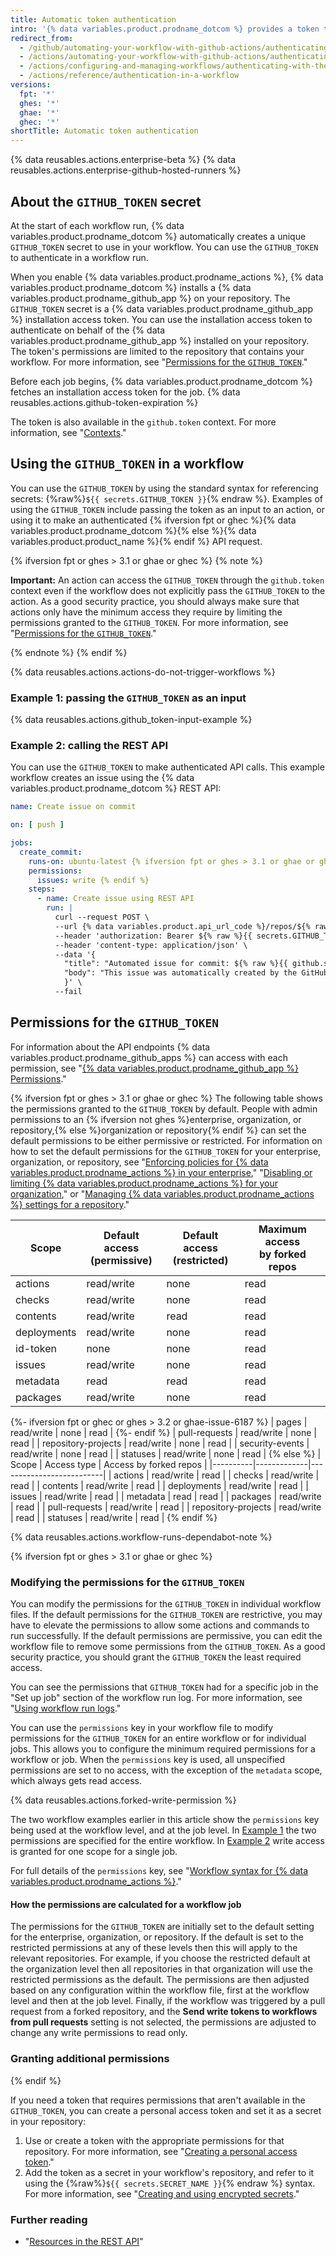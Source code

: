 ```yaml
---
title: Automatic token authentication
intro: '{% data variables.product.prodname_dotcom %} provides a token that you can use to authenticate on behalf of {% data variables.product.prodname_actions %}.'
redirect_from:
  - /github/automating-your-workflow-with-github-actions/authenticating-with-the-github_token
  - /actions/automating-your-workflow-with-github-actions/authenticating-with-the-github_token
  - /actions/configuring-and-managing-workflows/authenticating-with-the-github_token
  - /actions/reference/authentication-in-a-workflow
versions:
  fpt: '*'
  ghes: '*'
  ghae: '*'
  ghec: '*'
shortTitle: Automatic token authentication
---
```


{% data reusables.actions.enterprise-beta %}
{% data reusables.actions.enterprise-github-hosted-runners %}

## About the `GITHUB_TOKEN` secret

At the start of each workflow run, {% data variables.product.prodname_dotcom %} automatically creates a unique `GITHUB_TOKEN` secret to use in your workflow. You can use the `GITHUB_TOKEN` to authenticate in a workflow run.

When you enable {% data variables.product.prodname_actions %}, {% data variables.product.prodname_dotcom %} installs a {% data variables.product.prodname_github_app %} on your repository. The `GITHUB_TOKEN` secret is a {% data variables.product.prodname_github_app %} installation access token. You can use the installation access token to authenticate on behalf of the {% data variables.product.prodname_github_app %} installed on your repository. The token's permissions are limited to the repository that contains your workflow. For more information, see "[Permissions for the `GITHUB_TOKEN`](#permissions-for-the-github_token)."

Before each job begins, {% data variables.product.prodname_dotcom %} fetches an installation access token for the job. {% data reusables.actions.github-token-expiration %}

The token is also available in the `github.token` context. For more information, see "[Contexts](/actions/learn-github-actions/contexts#github-context)."

## Using the `GITHUB_TOKEN` in a workflow

You can use the `GITHUB_TOKEN` by using the standard syntax for referencing secrets: {%raw%}`${{ secrets.GITHUB_TOKEN }}`{% endraw %}. Examples of using the `GITHUB_TOKEN` include passing the token as an input to an action, or using it to make an authenticated {% ifversion fpt or ghec %}{% data variables.product.prodname_dotcom %}{% else %}{% data variables.product.product_name %}{% endif %} API request.

{% ifversion fpt or ghes > 3.1 or ghae or ghec %}
{% note %}

**Important:** An action can access the `GITHUB_TOKEN` through the `github.token` context even if the workflow does not explicitly pass the `GITHUB_TOKEN` to the action. As a good security practice, you should always make sure that actions only have the minimum access they require by limiting the permissions granted to the `GITHUB_TOKEN`. For more information, see "[Permissions for the `GITHUB_TOKEN`](#permissions-for-the-github_token)."

{% endnote %}
{% endif %}

{% data reusables.actions.actions-do-not-trigger-workflows %}

### Example 1: passing the `GITHUB_TOKEN` as an input

{% data reusables.actions.github_token-input-example %}

### Example 2: calling the REST API

You can use the `GITHUB_TOKEN` to make authenticated API calls. This example workflow creates an issue using the {% data variables.product.prodname_dotcom %} REST API:

```yaml
name: Create issue on commit

on: [ push ]

jobs:
  create_commit:
    runs-on: ubuntu-latest {% ifversion fpt or ghes > 3.1 or ghae or ghec %}
    permissions:
      issues: write {% endif %}
    steps:
      - name: Create issue using REST API
        run: |
          curl --request POST \
          --url {% data variables.product.api_url_code %}/repos/${% raw %}{{ github.repository }}{% endraw %}/issues \
          --header 'authorization: Bearer ${% raw %}{{ secrets.GITHUB_TOKEN }}{% endraw %}' \
          --header 'content-type: application/json' \
          --data '{
            "title": "Automated issue for commit: ${% raw %}{{ github.sha }}{% endraw %}",
            "body": "This issue was automatically created by the GitHub Action workflow **${% raw %}{{ github.workflow }}{% endraw %}**. \n\n The commit hash was: _${% raw %}{{ github.sha }}{% endraw %}_."
            }' \
          --fail
```

## Permissions for the `GITHUB_TOKEN`

For information about the API endpoints {% data variables.product.prodname_github_apps %} can access with each permission, see "[{% data variables.product.prodname_github_app %} Permissions](/rest/reference/permissions-required-for-github-apps)."

{% ifversion fpt or ghes > 3.1 or ghae or ghec %}
The following table shows the permissions granted to the `GITHUB_TOKEN` by default. People with admin permissions to an {% ifversion not ghes %}enterprise, organization, or repository,{% else %}organization or repository{% endif %} can set the default permissions to be either permissive or restricted. For information on how to set the default permissions for the `GITHUB_TOKEN` for your enterprise, organization, or repository, see "[Enforcing policies for {% data variables.product.prodname_actions %} in your enterprise](/admin/policies/enforcing-policies-for-your-enterprise/enforcing-github-actions-policies-for-your-enterprise#enforcing-a-policy-for-workflow-permissions-in-your-enterprise)," "[Disabling or limiting {% data variables.product.prodname_actions %} for your organization](/github/setting-up-and-managing-organizations-and-teams/disabling-or-limiting-github-actions-for-your-organization#setting-the-permissions-of-the-github_token-for-your-organization)," or "[Managing {% data variables.product.prodname_actions %} settings for a repository](/repositories/managing-your-repositorys-settings-and-features/enabling-features-for-your-repository/managing-github-actions-settings-for-a-repository#setting-the-permissions-of-the-github_token-for-your-repository)."

| Scope         | Default access<br>(permissive) | Default access<br>(restricted) | Maximum access<br>by forked repos |
|---------------|-----------------------------|-----------------------------|--------------------------------|
| actions       | read/write  | none | read |
| checks        | read/write  | none | read |
| contents      | read/write  | read | read |
| deployments   | read/write  | none | read |{% ifversion fpt or ghec %}
| id-token      | none        | none | read |{% endif %}
| issues        | read/write  | none | read |
| metadata      | read        | read | read |
| packages      | read/write  | none | read |
{%- ifversion fpt or ghec or ghes > 3.2 or ghae-issue-6187 %}
| pages         | read/write  | none | read |
{%- endif %}
| pull-requests | read/write  | none | read |
| repository-projects | read/write | none | read |
| security-events     | read/write | none | read |
| statuses      | read/write  | none | read |
{% else %}
| Scope    | Access type | Access by forked repos |
|----------|-------------|--------------------------|
| actions  | read/write  | read |
| checks   | read/write  | read |
| contents | read/write  | read |
| deployments | read/write | read |
| issues   | read/write  | read |
| metadata | read        | read |
| packages | read/write  | read |
| pull-requests | read/write | read |
| repository-projects | read/write | read |
| statuses | read/write  | read |
{% endif %}

{% data reusables.actions.workflow-runs-dependabot-note %}

{% ifversion fpt or ghes > 3.1 or ghae or ghec %}
### Modifying the permissions for the `GITHUB_TOKEN`

You can modify the permissions for the `GITHUB_TOKEN` in individual workflow files. If the default permissions for the `GITHUB_TOKEN` are restrictive, you may have to elevate the permissions to allow some actions and commands to run successfully. If the default permissions are permissive, you can edit the workflow file to remove some permissions from the `GITHUB_TOKEN`. As a good security practice, you should grant the `GITHUB_TOKEN` the least required access.

You can see the permissions that `GITHUB_TOKEN` had for a specific job in the "Set up job" section of the workflow run log. For more information, see "[Using workflow run logs](/actions/managing-workflow-runs/using-workflow-run-logs)."

You can use the `permissions` key in your workflow file to modify permissions for the `GITHUB_TOKEN` for an entire workflow or for individual jobs. This allows you to configure the minimum required permissions for a workflow or job. When the `permissions` key is used, all unspecified permissions are set to no access, with the exception of the `metadata` scope, which always gets read access.

{% data reusables.actions.forked-write-permission %}

The two workflow examples earlier in this article show the `permissions` key being used at the workflow level, and at the job level. In [Example 1](#example-1-passing-the-github_token-as-an-input) the two permissions are specified for the entire workflow. In [Example 2](#example-2-calling-the-rest-api) write access is granted for one scope for a single job.

For full details of the `permissions` key, see "[Workflow syntax for {% data variables.product.prodname_actions %}](/actions/reference/workflow-syntax-for-github-actions#permissions)."

#### How the permissions are calculated for a workflow job

The permissions for the `GITHUB_TOKEN` are initially set to the default setting for the enterprise, organization, or repository. If the default is set to the restricted permissions at any of these levels then this will apply to the relevant repositories. For example, if you choose the restricted default at the organization level then all repositories in that organization will use the restricted permissions as the default. The permissions are then adjusted based on any configuration within the workflow file, first at the workflow level and then at the job level. Finally, if the workflow was triggered by a pull request from a forked repository, and the **Send write tokens to workflows from pull requests** setting is not selected, the permissions are adjusted to change any write permissions to read only.

### Granting additional permissions
{% endif %}

If you need a token that requires permissions that aren't available in the `GITHUB_TOKEN`, you can create a personal access token and set it as a secret in your repository:

1. Use or create a token with the appropriate permissions for that repository. For more information, see "[Creating a personal access token](/github/authenticating-to-github/creating-a-personal-access-token)."
1. Add the token as a secret in your workflow's repository, and refer to it using the {%raw%}`${{ secrets.SECRET_NAME }}`{% endraw %} syntax. For more information, see "[Creating and using encrypted secrets](/github/automating-your-workflow-with-github-actions/creating-and-using-encrypted-secrets)."

### Further reading

- "[Resources in the REST API](/rest/overview/resources-in-the-rest-api#rate-limiting)"
